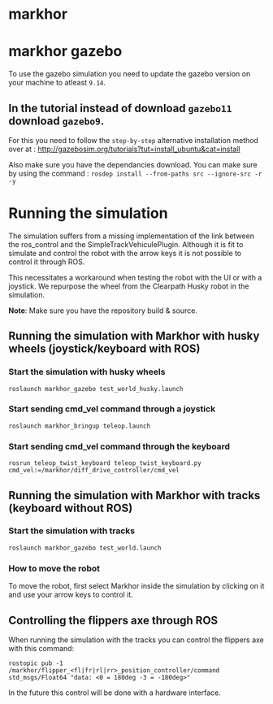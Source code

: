 # markhor

# markhor gazebo
To use the gazebo simulation you need to update the gazebo version on your machine to atleast `9.14`.

## In the tutorial instead of download `gazebo11` download `gazebo9`.

For this you need to follow the `step-by-step` alternative installation method over at : http://gazebosim.org/tutorials?tut=install_ubuntu&cat=install



Also make sure you have the dependancies download. You can make sure by using the command : `rosdep install --from-paths src --ignore-src -r -y `


# Running the simulation 
The simulation suffers from a missing implementation of the link between the ros_control and the SimpleTrackVehiculePlugin. Although it is fit to simulate and control the robot with the arrow keys it is not possible to control it through ROS.

This necessitates a workaround when testing the robot with the UI or with a joystick. We repurpose the wheel from the Clearpath Husky robot in the simulation.

**Note**: Make sure you have the repository build & source.

## Running the simulation with Markhor with husky wheels (joystick/keyboard with ROS)
### Start the simulation with husky wheels
`roslaunch markhor_gazebo test_world_husky.launch`

### Start sending cmd_vel command through a joystick 
`roslaunch markhor_bringup teleop.launch`

### Start sending cmd_vel command through the keyboard 
`rosrun teleop_twist_keyboard teleop_twist_keyboard.py cmd_vel:=/markhor/diff_drive_controller/cmd_vel`

## Running the simulation with Markhor with tracks (keyboard without ROS)
### Start the simulation with tracks
`roslaunch markhor_gazebo test_world.launch`

### How to move the robot
To move the robot, first select Markhor inside the simulation by clicking on it and use your arrow keys to control it.

## Controlling the flippers axe through ROS
When running the simulation with the tracks you can control the flippers axe with this command:

`rostopic pub -1 /markhor/flipper_<fl|fr|rl|rr>_position_controller/command std_msgs/Float64 "data: <0 = 180deg -3 = -180deg>"`

In the future this control will be done with a hardware interface.
